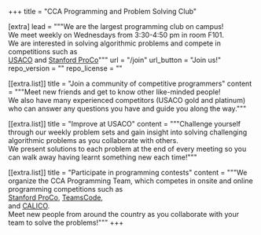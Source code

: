 +++
title = "CCA Programming and Problem Solving Club"

[extra]
lead = """We are the largest programming club on campus! \
We meet weekly on Wednesdays from 3:30-4:50 pm in room F101. \
We are interested in solving algorithmic problems and compete in competitions such as \
<a href="http://usaco.org">USACO</a> and <a href="https://www.stanfordacm.org/proco/info">Stanford ProCo</a>"""
url = "/join"
url_button = "Join us!"
repo_version = ""
repo_license = ""

[[extra.list]]
title = "Join a community of competitive programmers"
content = """Meet new friends and get to know other like-minded people! \
We also have many experienced competitors (USACO gold and platinum) who can answer any questions you have and guide you along the way."""

[[extra.list]]
title = "Improve at USACO"
content = """Challenge yourself through our weekly problem sets and gain insight into solving challenging algorithmic problems as you collaborate with others. \
We present solutions to each problem at the end of every meeting so you can walk away having learnt something new each time!"""

[[extra.list]]
title = "Participate in programming contests"
content = """We organize the CCA Programming Team, which competes in onsite and online programming competitions such as \
<a href='https://www.stanfordacm.org/proco/info'>Stanford ProCo</a>, <a href='https://www.teamscode.org/'>TeamsCode</a>, \
and <a href='https://calico.cs.berkeley.edu/'>CALICO</a>. \
Meet new people from around the country as you collaborate with your team to solve the problems!"""
+++
